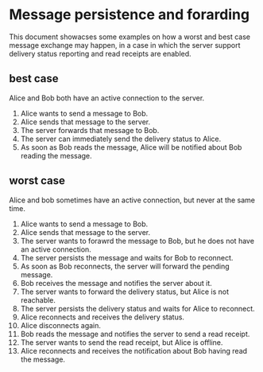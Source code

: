 # Message persistence and forarding

This document showacses some examples on how a worst and best case message exchange may happen,
in a case in which the server support delivery status reporting and read receipts are enabled.

## best case
Alice and Bob both have an active connection to the server.

1. Alice wants to send a message to Bob.
1. Alice sends that message to the server.
1. The server forwards that message to Bob.
1. The server can immediately send the delivery status to Alice.
1. As soon as Bob reads the message, Alice will be notified about Bob reading the message.

## worst case
Alice and bob sometimes have an active connection, but never at the same time.

1. Alice wants to send a message to Bob.
1. Alice sends that message to the server.
1. The server wants to forawrd the message to Bob, but he does not have an active connection.
1. The server persists the message and waits for Bob to reconnect.
1. As soon as Bob reconnects, the server will forward the pending message.
1. Bob receives the message and notifies the server about it.
1. The server wants to forward the delivery status, but Alice is not reachable.
1. The server persists the delivery status and waits for Alice to reconnect.
1. Alice reconnects and receives the delivery status.
1. Alice disconnects again.
1. Bob reads the message and notifies the server to send a read receipt.
1. The server wants to send the read receipt, but Alice is offline.
1. Alice reconnects and receives the notification about Bob having read the message.
